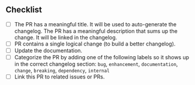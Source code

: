 <!--
Thank you for your pull request. Please provide a description above and
review the checklist below.

Contributors guide: ./CONTRIBUTING.md
-->

## Checklist
<!--
Remove items that do not apply. For completed items, change [ ] to [x].
-->

- [ ] The PR has a meaningful title. It will be used to auto-generate the
      changelog.
      The PR has a meaningful description that sums up the change. It will be
      linked in the changelog.
- [ ] PR contains a single logical change (to build a better changelog).
- [ ] Update the documentation.
- [ ] Categorize the PR by adding one of the following labels so it shows up
      in the correct changelog section:
      `bug`, `enhancement`, `documentation`, `change`, `breaking`, `dependency`, `internal`
- [ ] Link this PR to related issues or PRs.

<!--
NOTE: these things are not required to open a PR and can be done afterwards,
while the PR is open.
-->
